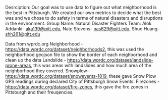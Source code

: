 Desrciption: Our goal was to use data to figure out what neighborhood is the best in Pittsburgh. We created our own metrics to decide what the best was and we chose to do safety in terms of natural disasters and disruptions in the environment.
Group Name: Natural Disaster Fighters
Team: Alok Addanki- aka139@pitt.edu, Nate Stevens- nas629@pitt.edu, Shuo Huang- shh261@pitt.edu

Data from wprdc.org
Neighborhood - https://data.wprdc.org/dataset/neighborhoods2, this was used the neighborhood geojson file to show the border of each neighborhood and clean up the data
Landslide - https://data.wprdc.org/dataset/landslide-prone-areas, this was areas with landslides and how much area of the neighborhood they covered.
Snowplow- https://data.wprdc.org/dataset/snowevents-1819, these gave Snow Plow GPS readings during declared City of Pittsburgh Snow Events.
Firezones -https://data.wprdc.org/dataset/fire-zones, this gave the fire zones in Pittsburgh and their freuqencies.

